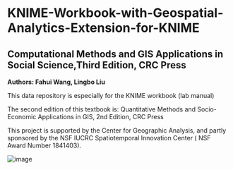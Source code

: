 # KNIME-Workbook-with-Geospatial-Analytics-Extension-for-KNIME
## Computational Methods and GIS Applications in Social Science,Third Edition, CRC Press ## 
**Authors: Fahui Wang, Lingbo Liu**

This data repository is especially for the KNIME workbook (lab manual)

The second edition of this textbook is:
Quantitative Methods and Socio-Economic Applications in GIS, 2nd Edition, CRC Press

This project is supported by the Center for Geographic Analysis, and partly sponsored by the NSF IUCRC Spatiotemporal Innovation Center ( NSF Award Number  1841403).

![image](https://user-images.githubusercontent.com/39640889/225999851-0a0fea2c-78b4-423a-ac5e-29385ed58c1c.png)

